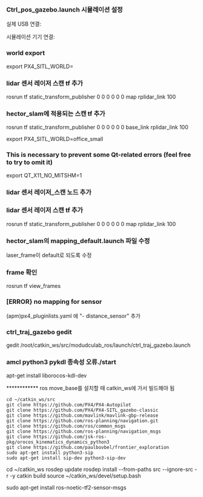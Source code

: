 ### Ctrl_pos_gazebo.launch 시뮬레이션 설정
실제 USB 연결: <param name="fcu_url" value="/dev/ttyUSB0:921600" />

시뮬레이션 기기 연결: <param name="fcu_url" value="udp://:14540@127.0.0.1:14557" />

### world export
export PX4_SITL_WORLD=

### lidar 센서 레이저 스캔 tf 추가
rosrun tf static_transform_publisher 0 0 0 0 0 0 map rplidar_link 100

### hector_slam에 적용되는 스캔 tf 추가
rosrun tf static_transform_publisher 0 0 0 0 0 0 base_link rplidar_link 100

export PX4_SITL_WORLD=office_small
### This is necessary to prevent some Qt-related errors (feel free to try to omit it)
export QT_X11_NO_MITSHM=1

### lidar 센서 레이저_스캔 노드 추가
<node pkg="tf" type="static_transform_publisher" name="map_rplidar_link_broadcaster" args="0 0 0 0 0 0 map rplidar_link 10"/>

### lidar 센서 레이저 스캔 tf 추가
rosrun tf static_transform_publisher 0 0 0 0 0 0 map rplidar_link 100

### hector_slam의 mapping_default.launch 파일 수정
laser_frame이 default로 되도록 수정
<arg name="base_frame" default="laser_frame"/>
<arg name="odom_frame" default="laser_frame"/>

### frame 확인
rosrun tf view_frames

### [ERROR} no mapping for sensor
(apm)px4_pluginlists.yaml 에 "- distance_sensor" 추가

### ctrl_traj_gazebo gedit
gedit /root/catkin_ws/src/modudculab_ros/launch/ctrl_traj_gazebo.launch
### amcl python3 pykdl 종속성 오류./start
apt-get install liborocos-kdl-dev

************ ros move_base를 설치할 때 catkin_ws에 가서 빌드해야 됨
```
cd ~/catkin_ws/src
git clone https://github.com/PX4/PX4-Autopilot
git clone https://github.com/PX4/PX4-SITL_gazebo-classic
git clone https://github.com/mavlink/mavlink-gbp-release
git clone https://github.com/ros-planning/navigation.git
git clone https://github.com/ros/common_msgs
git clone https://github.com/ros-planning/navigation_msgs
git clone https://github.com/jsk-ros-pkg/orocos_kinematics_dynamics_python3
git clone https://github.com/paulbovbel/frontier_exploration
sudo apt-get install python3-sip
sudo apt-get install sip-dev python3-sip-dev
```

cd ~/catkin_ws
rosdep update
rosdep install --from-paths src --ignore-src -r -y
catkin build
source ~/catkin_ws/devel/setup.bash

sudo apt-get install ros-noetic-tf2-sensor-msgs
